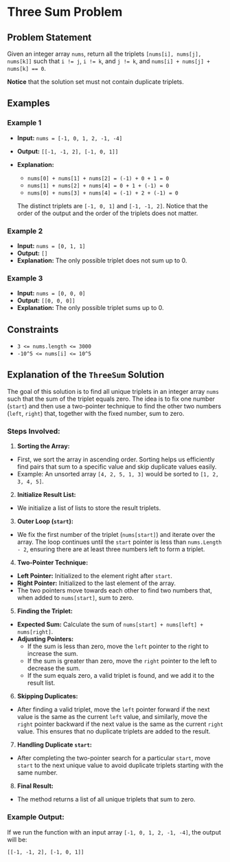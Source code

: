 # Three Sum Problem

## Problem Statement

Given an integer array `nums`, return all the triplets `[nums[i], nums[j], nums[k]]` such that `i != j`, `i != k`, and `j != k`, and `nums[i] + nums[j] + nums[k] == 0`.

**Notice** that the solution set must not contain duplicate triplets.

## Examples

### Example 1

- **Input:** `nums = [-1, 0, 1, 2, -1, -4]`
- **Output:** `[[-1, -1, 2], [-1, 0, 1]]`
- **Explanation:**
    - `nums[0] + nums[1] + nums[2] = (-1) + 0 + 1 = 0`
    - `nums[1] + nums[2] + nums[4] = 0 + 1 + (-1) = 0`
    - `nums[0] + nums[3] + nums[4] = (-1) + 2 + (-1) = 0`

  The distinct triplets are `[-1, 0, 1]` and `[-1, -1, 2]`. Notice that the order of the output and the order of the triplets does not matter.

### Example 2

- **Input:** `nums = [0, 1, 1]`
- **Output:** `[]`
- **Explanation:** The only possible triplet does not sum up to 0.

### Example 3

- **Input:** `nums = [0, 0, 0]`
- **Output:** `[[0, 0, 0]]`
- **Explanation:** The only possible triplet sums up to 0.

## Constraints

- `3 <= nums.length <= 3000`
- `-10^5 <= nums[i] <= 10^5`
## Explanation of the `ThreeSum` Solution

The goal of this solution is to find all unique triplets in an integer array `nums` such that the sum of the triplet equals zero. The idea is to fix one number (`start`) and then use a two-pointer technique to find the other two numbers (`left`, `right`) that, together with the fixed number, sum to zero.

### Steps Involved:

1. **Sorting the Array:**
  - First, we sort the array in ascending order. Sorting helps us efficiently find pairs that sum to a specific value and skip duplicate values easily.
  - Example: An unsorted array `[4, 2, 5, 1, 3]` would be sorted to `[1, 2, 3, 4, 5]`.

2. **Initialize Result List:**
  - We initialize a list of lists to store the result triplets.

3. **Outer Loop (`start`):**
  - We fix the first number of the triplet (`nums[start]`) and iterate over the array. The loop continues until the `start` pointer is less than `nums.Length - 2`, ensuring there are at least three numbers left to form a triplet.

4. **Two-Pointer Technique:**
  - **Left Pointer:** Initialized to the element right after `start`.
  - **Right Pointer:** Initialized to the last element of the array.
  - The two pointers move towards each other to find two numbers that, when added to `nums[start]`, sum to zero.

5. **Finding the Triplet:**
  - **Expected Sum:** Calculate the sum of `nums[start] + nums[left] + nums[right]`.
  - **Adjusting Pointers:**
    - If the sum is less than zero, move the `left` pointer to the right to increase the sum.
    - If the sum is greater than zero, move the `right` pointer to the left to decrease the sum.
    - If the sum equals zero, a valid triplet is found, and we add it to the result list.

6. **Skipping Duplicates:**
  - After finding a valid triplet, move the `left` pointer forward if the next value is the same as the current `left` value, and similarly, move the `right` pointer backward if the next value is the same as the current `right` value. This ensures that no duplicate triplets are added to the result.

7. **Handling Duplicate `start`:**
  - After completing the two-pointer search for a particular `start`, move `start` to the next unique value to avoid duplicate triplets starting with the same number.

8. **Final Result:**
  - The method returns a list of all unique triplets that sum to zero.

### Example Output:
If we run the function with an input array `[-1, 0, 1, 2, -1, -4]`, the output will be:

```
[[-1, -1, 2], [-1, 0, 1]]
```
